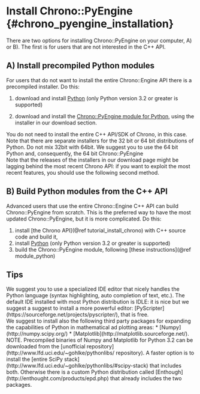 Install Chrono::PyEngine {#chrono_pyengine_installation}
==========================

There are two options for installing Chrono::PyEngine on your computer, A) or B). 
The first is for users that are not interested in the C++ API.


## A) Install precompiled Python modules

For users that do not want to install the entire Chrono::Engine API 
there is a precompiled installer. 
Do this:

1. download and install [Python](http://www.python.org) (only Python version 3.2 or greater is supported)

2. download and install the [Chrono::PyEngine module for Python](http://www.projectchrono.org/download), 
   using the installer in our download section.

<div class="ce-info">
You do not need to install the entire C++ API/SDK of Chrono, in this case. 
</div>

<div class="ce-danger">
Note that there are separate installers for the 32 bit or 64 bit distributions of Python. 
Do not mix 32bit with 64bit. We suggest you to use the 64 bit Python and, consequently, the 64 bit Chrono::PyEngine
</div>

<div class="ce-warning">
Note that the releases of the installers in our download page might be lagging behind the most recent 
Chrono API: if you want to exploit the most recent features, you should use the following second method.
</div>



## B) Build Python modules from the C++ API

Advanced users that use the entire Chrono::Engine C++ API can build Chrono::PyEngine from scratch. 
This is the preferred way to have the most updated Chrono::PyEngine, but it is more complicated.
Do this:

1. install [the Chrono API](@ref tutorial_install_chrono) with C++ source code and build it,
2. install [Python](http://www.python.org) (only Python version 3.2 or greater is supported)
3. build the Chrono::PyEngine module, following [these instructions](@ref module_python)


## Tips

<div class="ce-info">
We suggest you to use a specialized IDE editor that nicely handles 
the Python language (syntax highlighting, auto completion of text, etc.). 
The default IDE installed with most Python distribution is IDLE: 
it is nice but we suggest a suggest to install a more powerful editor: 
[PyScripter](https://sourceforge.net/projects/pyscripter/), 
that is free.
</div>

<div class="ce-info">
We suggest to install also the following third party packages for expanding 
the capabilities of Python in mathematical ad plotting areas:
* [Numpy](http://numpy.scipy.org/)
* [Matplotlib](http://matplotlib.sourceforge.net/).<br>
NOTE. Precompiled binaries of Numpy and Matplotlib for Python 3.2 can be 
downloaded  from the [unofficial repository](http://www.lfd.uci.edu/~gohlke/pythonlibs/ repository). 
A faster option is to install the [entire SciPy stack](http://www.lfd.uci.edu/~gohlke/pythonlibs/#scipy-stack)
that includes both.
Otherwise there is a custom Python distribution called [Enthough](http://enthought.com/products/epd.php) that already includes the two packages.
</div>
